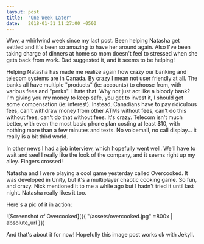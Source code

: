 ```yaml
---
layout: post
title:  "One Week Later"
date:   2018-01-31 11:27:00 -0500
---
```

Wow, a whirlwind week since my last post.  Been helping Natasha get settled and it's been so amazing to have her around again.  Also I've been taking charge of dinners at home so mom doesn't feel to stressed when she gets back from work.  Dad suggested it, and it seems to be helping!

Helping Natasha has made me realize again how crazy our banking and telecom systems are in Canada.  By crazy I mean not user friendly at all.  The banks all have multiple "products" (ie: accounts) to choose from, with various fees and "perks".  I hate that.  Why not just act like a bloody bank?  I'm giving you my money to keep safe, you get to invest it, I should get some compensation (ie: interest).  Instead, Canadians have to pay ridiculous fees, can't withdraw money from other ATMs without fees, can't do this without fees, can't do that without fees.  It's crazy.  Telecom isn't much better, with even the most basic phone plan costing at least $10, with nothing more than a few minutes and texts.  No voicemail, no call display... it really is a bit third world.

In other news I had a job interview, which hopefully went well.  We'll have to wait and see!  I really like the look of the company, and it seems right up my alley.  Fingers crossed!

Natasha and I were playing a cool game yesterday called Overcooked.  It was developed in Unity, but it's a multiplayer chaotic cooking game.  So fun, and crazy.  Nick mentioned it to me a while ago but I hadn't tried it until last night.  Natasha really likes it too.

Here's a pic of it in action:

![Screenshot of Overcooked]({{ "/assets/overcooked.jpg" =800x | absolute_url }})

And that's about it for now!  Hopefully this image post works ok with Jekyll.
